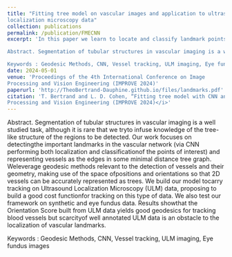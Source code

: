 ```yaml
---
title: "Fitting tree model on vascular images and application to ultrasound
localization microscopy data"
collection: publications
permalink: /publication/FMECNN
excerpt: 'In this paper we learn to locate and classify landmark points in the vascular tree from blood vessel images in order to propose a complete tracking of the vascular network shown in the image.

Abstract. Segmentation of tubular structures in vascular imaging is a well studied task, although it is rare that we tryto infuse knowledge of the tree-like structure of the regions to be detected.  Our work focuses on detectingthe important landmarks in the vascular network (via CNN performing both localization and classificationof  the  points  of  interest)  and  representing  vessels  as  the  edges  in  some  minimal  distance  tree  graph.   Weleverage geodesic methods relevant to the detection of vessels and their geometry, making use of the space ofpositions and orientations so that 2D vessels can be accurately represented as trees.  We build our model tocarry tracking on Ultrasound Localization Microscopy (ULM) data, proposing to build a good cost functionfor tracking on this type of data. We also test our framework on synthetic and eye fundus data. Results showthat the Orientation Score built from ULM data yields good geodesics for tracking blood vessels but scarcityof well annotated ULM data is an obstacle to the localization of vascular landmarks.

Keywords : Geodesic Methods, CNN, Vessel tracking, ULM imaging, Eye fundus images'
date: 2024-05-01
venue: 'Proceedings of the 4th International Conference on Image
Processing and Vision Engineering (IMPROVE 2024)'
paperurl: 'http://TheoBertrand-Dauphine.github.io/files/landmarks.pdf'
citation: 'T. Bertrand and L. D. Cohen, “Fitting tree model with CNN and geodesics to track blood vessels in 2D medical images and application to Ultrasound Localization Microscopy data,” in <i>Proceedings of the 4th International Conference on Image
Processing and Vision Engineering (IMPROVE 2024)</i>'
---
```


Abstract. Segmentation of tubular structures in vascular imaging is a well studied task, although it is rare that we tryto infuse knowledge of the tree-like structure of the regions to be detected.  Our work focuses on detectingthe important landmarks in the vascular network (via CNN performing both localization and classificationof  the  points  of  interest)  and  representing  vessels  as  the  edges  in  some  minimal  distance  tree  graph.   Weleverage geodesic methods relevant to the detection of vessels and their geometry, making use of the space ofpositions and orientations so that 2D vessels can be accurately represented as trees.  We build our model tocarry tracking on Ultrasound Localization Microscopy (ULM) data, proposing to build a good cost functionfor tracking on this type of data. We also test our framework on synthetic and eye fundus data. Results showthat the Orientation Score built from ULM data yields good geodesics for tracking blood vessels but scarcityof well annotated ULM data is an obstacle to the localization of vascular landmarks.

Keywords : Geodesic Methods, CNN, Vessel tracking, ULM imaging, Eye fundus images